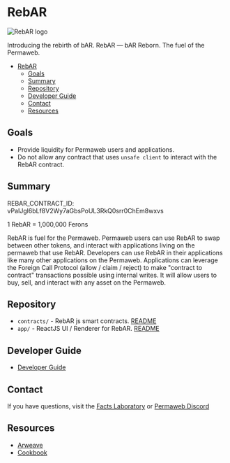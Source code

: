 # RebAR

![RebAR logo](https://kocmnja3z4bopl4uzdvzujcwtqkm3yyecr4r5ptqqvrq4mxu52ta.arweave.net/U4TGpBvPAuevlMjrmiRWnBTN4wQUeR6-cIVjDjL07qY)

Introducing the rebirth of bAR. RebAR — bAR Reborn. The fuel of the Permaweb.

- [RebAR](#rebar)
  - [Goals](#goals)
  - [Summary](#summary)
  - [Repository](#repository)
  - [Developer Guide](#developer-guide)
  - [Contact](#contact)
  - [Resources](#resources)


## Goals

- Provide liquidity for Permaweb users and applications.
- Do not allow any contract that uses `unsafe client` to interact with the RebAR contract.

## Summary

REBAR_CONTRACT_ID: vPaIJgl6bLf8V2Wy7aGbsPoUL3RkQ0srr0ChEm8wxvs

1 RebAR = 1,000,000 Ferons

RebAR is fuel for the Permaweb. Permaweb users can use RebAR to swap between other tokens, and interact with applications living on the permaweb that use RebAR. Developers can use RebAR in their applications like many other applications on the Permaweb. Applications can leverage the Foreign Call Protocol (allow / claim / reject) to make "contract to contract" transactions possible using internal writes. It will allow users to buy, sell, and interact with any asset on the Permaweb.

## Repository

- `contracts/` - RebAR js smart contracts. [README](./contracts/README.md)
- `app/` - ReactJS UI / Renderer for RebAR. [README](./app/README.md)

## Developer Guide

- [Developer Guide](./contracts/DEVELOPER-GUIDE.md)

## Contact

If you have questions, visit the [Facts Laboratory](https://discord.gg/TpFTzUnfXQ) or [Permaweb Discord](https://discord.gg/fKsTkAuCjB)

## Resources

- [Arweave](https://arweave.org)
- [Cookbook](https://cookbook.g8way.io)
